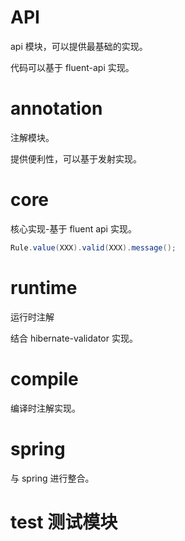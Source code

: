 # API

api 模块，可以提供最基础的实现。

代码可以基于 fluent-api 实现。

# annotation

注解模块。

提供便利性，可以基于发射实现。

# core

核心实现-基于 fluent api 实现。

```java
Rule.value(XXX).valid(XXX).message();
```

# runtime

运行时注解

结合 hibernate-validator 实现。

# compile

编译时注解实现。

# spring

与 spring 进行整合。

# test 测试模块